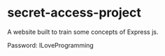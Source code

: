 # secret-access-project
A website built to train some concepts of Express js.

Password: ILoveProgramming
